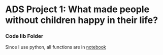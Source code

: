 # ADS Project 1: What made people without children happy in their life?
### Code lib Folder

Since I use python, all functions are in [notebook](../output/HappyAnalytics.ipynb)

